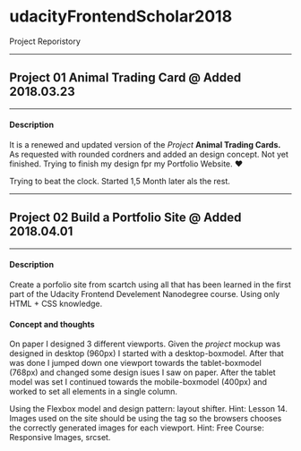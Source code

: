 # udacityFrontendScholar2018
Project Reporistory

______
## Project 01 Animal Trading Card @ Added 2018.03.23
___
#### Description
It is a renewed and updated version of the _Project_ **Animal Trading Cards.** 
As requested with rounded cordners and added an design concept. Not yet finished. Trying to finish my design fpr my Portfolio Website. :heart: 

Trying to beat the clock. Started 1,5 Month later als the rest. 
______
## Project 02 Build a Portfolio Site @ Added 2018.04.01
___
#### Description
Create a porfolio site from scartch using all that has been learned in the first part of the Udacity Frontend Develement Nanodegree course. Using only HTML + CSS knowledge. 

#### Concept and thoughts
On paper I designed 3 different viewports. Given the _project_ mockup was designed in desktop (960px) I started with a desktop-boxmodel. After that was done I jumped down one viewport towards the tablet-boxmodel (768px) and changed some design isues I saw on paper. After the tablet model was set I continued towards the mobile-boxmodel (400px) and worked to set all elements in a single column.

Using the Flexbox model and design pattern: layout shifter. Hint: Lesson 14.
Images used on the site should be using the <picture> tag so the browsers chooses the correctly generated images for each viewport. Hint: Free Course: Responsive Images, srcset.

